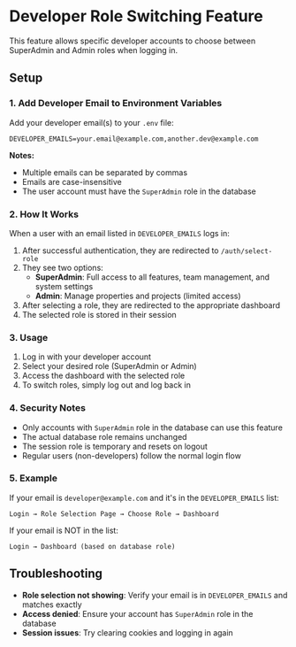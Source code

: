 # Developer Role Switching Feature

This feature allows specific developer accounts to choose between SuperAdmin and Admin roles when logging in.

## Setup

### 1. Add Developer Email to Environment Variables

Add your developer email(s) to your `.env` file:

```env
DEVELOPER_EMAILS=your.email@example.com,another.dev@example.com
```

**Notes:**
- Multiple emails can be separated by commas
- Emails are case-insensitive
- The user account must have the `SuperAdmin` role in the database

### 2. How It Works

When a user with an email listed in `DEVELOPER_EMAILS` logs in:

1. After successful authentication, they are redirected to `/auth/select-role`
2. They see two options:
   - **SuperAdmin**: Full access to all features, team management, and system settings
   - **Admin**: Manage properties and projects (limited access)
3. After selecting a role, they are redirected to the appropriate dashboard
4. The selected role is stored in their session

### 3. Usage

1. Log in with your developer account
2. Select your desired role (SuperAdmin or Admin)
3. Access the dashboard with the selected role
4. To switch roles, simply log out and log back in

### 4. Security Notes

- Only accounts with `SuperAdmin` role in the database can use this feature
- The actual database role remains unchanged
- The session role is temporary and resets on logout
- Regular users (non-developers) follow the normal login flow

### 5. Example

If your email is `developer@example.com` and it's in the `DEVELOPER_EMAILS` list:

```
Login → Role Selection Page → Choose Role → Dashboard
```

If your email is NOT in the list:

```
Login → Dashboard (based on database role)
```

## Troubleshooting

- **Role selection not showing**: Verify your email is in `DEVELOPER_EMAILS` and matches exactly
- **Access denied**: Ensure your account has `SuperAdmin` role in the database
- **Session issues**: Try clearing cookies and logging in again

